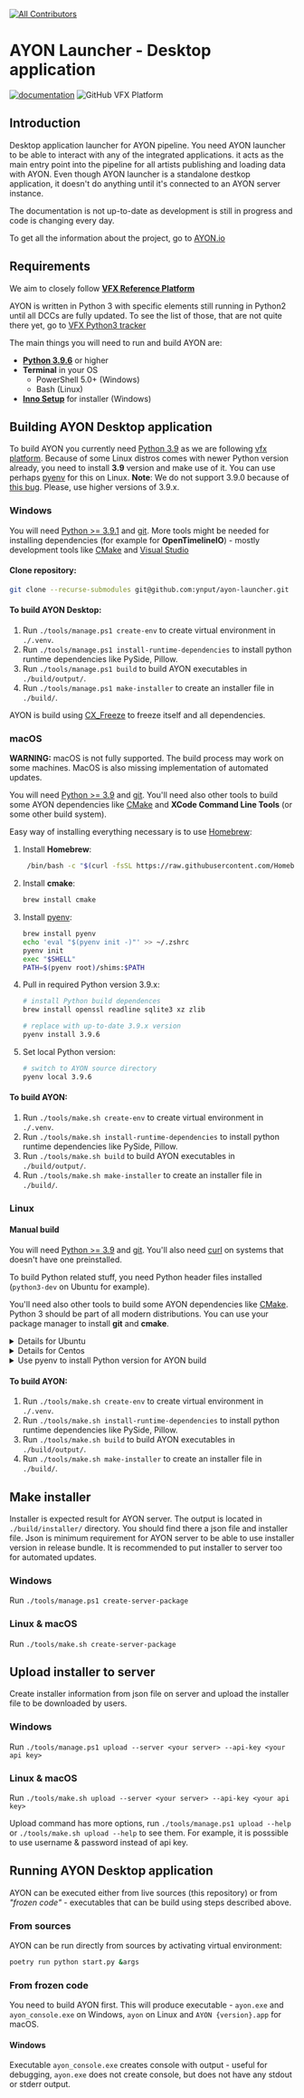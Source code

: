 
<!-- ALL-CONTRIBUTORS-BADGE:START - Do not remove or modify this section -->
[![All Contributors](https://img.shields.io/badge/all_contributors-28-orange.svg?style=flat-square)](#contributors-)
<!-- ALL-CONTRIBUTORS-BADGE:END -->
AYON Launcher - Desktop application
========

[![documentation](https://github.com/pypeclub/pype/actions/workflows/documentation.yml/badge.svg)](https://github.com/pypeclub/pype/actions/workflows/documentation.yml) ![GitHub VFX Platform](https://img.shields.io/badge/vfx%20platform-2022-lightgrey?labelColor=303846)


Introduction
------------

Desktop application launcher for AYON pipeline. You need AYON launcher to be able to interact with any of the integrated applications. it acts as the main entry point into the pipeline for all artists publishing and loading data with AYON. Even though AYON launcher is a standalone destkop application, it doesn't do anything until it's connected to an AYON server instance.

The documentation is not up-to-date as development is still in progress and code is changing every day.

To get all the information about the project, go to [AYON.io](https://ayon.ynput.io)

Requirements
------------

We aim to closely follow [**VFX Reference Platform**](https://vfxplatform.com/)

AYON is written in Python 3 with specific elements still running in Python2 until all DCCs are fully updated. To see the list of those, that are not quite there yet, go to [VFX Python3 tracker](https://vfxpy.com/)

The main things you will need to run and build AYON are:

- [**Python 3.9.6**](#python) or higher
- **Terminal** in your OS
    - PowerShell 5.0+ (Windows)
    - Bash (Linux)
- [**Inno Setup**](https://jrsoftware.org/isdl.php) for installer (Windows)

Building AYON Desktop application
-----------------

To build AYON you currently need [Python 3.9](https://www.python.org/downloads/) as we are following
[vfx platform](https://vfxplatform.com). Because of some Linux distros comes with newer Python version
already, you need to install **3.9** version and make use of it. You can use perhaps [pyenv](https://github.com/pyenv/pyenv) for this on Linux.
**Note**: We do not support 3.9.0 because of [this bug](https://github.com/python/cpython/pull/22670). Please, use higher versions of 3.9.x.

### Windows

You will need [Python >= 3.9.1](https://www.python.org/downloads/) and [git](https://git-scm.com/downloads).
More tools might be needed for installing dependencies (for example for **OpenTimelineIO**) - mostly
development tools like [CMake](https://cmake.org/) and [Visual Studio](https://visualstudio.microsoft.com/cs/downloads/)

#### Clone repository:
```sh
git clone --recurse-submodules git@github.com:ynput/ayon-launcher.git
```

#### To build AYON Desktop:

1) Run `./tools/manage.ps1 create-env` to create virtual environment in `./.venv`.
2) Run `./tools/manage.ps1 install-runtime-dependencies` to install python runtime dependencies like PySide, Pillow.
3) Run `./tools/manage.ps1 build` to build AYON executables in `./build/output/`.
4) Run `./tools/manage.ps1 make-installer` to create an installer file in `./build/`.

AYON is build using [CX_Freeze](https://cx-freeze.readthedocs.io/en/latest) to freeze itself and all dependencies.

### macOS

**WARNING:** macOS is not fully supported. The build process may work on some machines. MacOS is also missing implementation of automated updates.

You will need [Python >= 3.9](https://www.python.org/downloads/) and [git](https://git-scm.com/downloads). You'll need also other tools to build
some AYON dependencies like [CMake](https://cmake.org/) and **XCode Command Line Tools** (or some other build system).

Easy way of installing everything necessary is to use [Homebrew](https://brew.sh):

1) Install **Homebrew**:
   ```sh
    /bin/bash -c "$(curl -fsSL https://raw.githubusercontent.com/Homebrew/install/HEAD/install.sh)"
    ```

2) Install **cmake**:
   ```sh
   brew install cmake
   ```

3) Install [pyenv](https://github.com/pyenv/pyenv):
   ```sh
   brew install pyenv
   echo 'eval "$(pyenv init -)"' >> ~/.zshrc
   pyenv init
   exec "$SHELL"
   PATH=$(pyenv root)/shims:$PATH
   ```

4) Pull in required Python version 3.9.x:
   ```sh
   # install Python build dependences
   brew install openssl readline sqlite3 xz zlib

   # replace with up-to-date 3.9.x version
   pyenv install 3.9.6
   ```

5) Set local Python version:
   ```sh
   # switch to AYON source directory
   pyenv local 3.9.6
   ```

#### To build AYON:

1) Run `./tools/make.sh create-env` to create virtual environment in `./.venv`.
2) Run `./tools/make.sh install-runtime-dependencies` to install python runtime dependencies like PySide, Pillow.
3) Run `./tools/make.sh build` to build AYON executables in `./build/output/`.
4) Run `./tools/make.sh make-installer` to create an installer file in `./build/`.

### Linux

#### Manual build
You will need [Python >= 3.9](https://www.python.org/downloads/) and [git](https://git-scm.com/downloads). You'll also need [curl](https://curl.se) on systems that doesn't have one preinstalled.

To build Python related stuff, you need Python header files installed (`python3-dev` on Ubuntu for example).

You'll need also other tools to build
some AYON dependencies like [CMake](https://cmake.org/). Python 3 should be part of all modern distributions. You can use your package manager to install **git** and **cmake**.

<details>
<summary>Details for Ubuntu</summary>
Install git, cmake and curl

```sh
sudo apt install build-essential checkinstall
sudo apt install git cmake curl
```
#### Note:
In case you run in error about `xcb` when running AYON,
you'll need also additional libraries for Qt5:

```sh
sudo apt install qt5-default
```
or if you are on Ubuntu > 20.04, there is no `qt5-default` packages so you need to install its content individually:

```sh
sudo apt-get install qtbase5-dev qtchooser qt5-qmake qtbase5-dev-tools
```
</details>

<details>
<summary>Details for Centos</summary>
Install git, cmake and curl

```sh
sudo yum install qit cmake
```

#### Note:
In case you run in error about `xcb` when running AYON,
you'll need also additional libraries for Qt5:

```sh
sudo yum install qt5-qtbase-devel
```
</details>

<details>
<summary>Use pyenv to install Python version for AYON build</summary>

You will need **bzip2**, **readline**, **sqlite3** and other libraries.

For more details about Python build environments see:

https://github.com/pyenv/pyenv/wiki#suggested-build-environment

**For Ubuntu:**
```sh
sudo apt-get update; sudo apt-get install --no-install-recommends make build-essential libssl-dev zlib1g-dev libbz2-dev libreadline-dev libsqlite3-dev wget curl llvm libncurses5-dev xz-utils tk-dev libxml2-dev libxmlsec1-dev libffi-dev liblzma-dev
```

**For Centos:**
```sh
yum install gcc zlib-devel bzip2 bzip2-devel readline-devel sqlite sqlite-devel openssl-devel tk-devel libffi-devel
```

**install pyenv**
```sh
curl https://pyenv.run | bash

# you can add those to ~/.bashrc
export PATH="$HOME/.pyenv/bin:$PATH"
eval "$(pyenv init -)"
eval "$(pyenv virtualenv-init -)"

# reload shell
exec $SHELL

# install Python 3.9.x
pyenv install -v 3.9.6

# change path to repository
cd /path/to/OpenPype

# set local python version
pyenv local 3.9.6

```
</details>

#### To build AYON:

1) Run `./tools/make.sh create-env` to create virtual environment in `./.venv`.
2) Run `./tools/make.sh install-runtime-dependencies` to install python runtime dependencies like PySide, Pillow.
3) Run `./tools/make.sh build` to build AYON executables in `./build/output/`.
4) Run `./tools/make.sh make-installer` to create an installer file in `./build/`.


Make installer
----------------
Installer is expected result for AYON server. The output is located in `./build/installer/` directory. You should find there a json file and installer file. Json is minimum requirement for AYON server to be able to use installer version in release bundle. It is recommended to put installer to server too for automated updates.

### Windows
Run `./tools/manage.ps1 create-server-package`

### Linux & macOS
Run `./tools/make.sh create-server-package`


Upload installer to server
----------------

Create installer information from json file on server and upload the installer file to be downloaded by users.

### Windows
Run `./tools/manage.ps1 upload --server <your server> --api-key <your api key>`

### Linux & macOS
Run `./tools/make.sh upload --server <your server> --api-key <your api key>`

Upload command has more options, run `./tools/manage.ps1 upload --help` or `./tools/make.sh upload --help` to see them. For example, it is posssible to use username & password instead of api key.


Running AYON Desktop application
----------------

AYON can be executed either from live sources (this repository) or from
*"frozen code"* - executables that can be build using steps described above.

### From sources
AYON can be run directly from sources by activating virtual environment:

```sh
poetry run python start.py &args
```

### From frozen code

You need to build AYON first. This will produce executable - `ayon.exe` and `ayon_console.exe` on Windows, `ayon` on Linux and `AYON {version}.app` for macOS.

#### Windows
Executable `ayon_console.exe` creates console with output - useful for debugging, `ayon.exe` does not create console, but does not have any stdout or stderr output.
